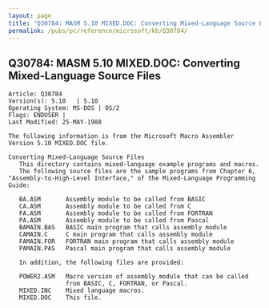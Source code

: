 ```yaml
---
layout: page
title: "Q30784: MASM 5.10 MIXED.DOC: Converting Mixed-Language Source Files"
permalink: /pubs/pc/reference/microsoft/kb/Q30784/
---
```


## Q30784: MASM 5.10 MIXED.DOC: Converting Mixed-Language Source Files

	Article: Q30784
	Version(s): 5.10   | 5.10
	Operating System: MS-DOS | OS/2
	Flags: ENDUSER |
	Last Modified: 25-MAY-1988
	
	The following information is from the Microsoft Macro Assembler
	Version 5.10 MIXED.DOC file.
	
	Converting Mixed-Language Source Files
	   This directory contains mixed-language example programs and macros.
	   The following source files are the sample programs from Chapter 6,
	"Assembly-to-High-Level Interface," of the Mixed-Language Programming
	Guide:
	
	   BA.ASM       Assembly module to be called from BASIC
	   CA.ASM       Assembly module to be called from C
	   FA.ASM       Assembly module to be called from FORTRAN
	   PA.ASM       Assembly module to be called from Pascal
	   BAMAIN.BAS   BASIC main program that calls assembly module
	   CAMAIN.C     C main program that calls assembly module
	   FAMAIN.FOR   FORTRAN main program that calls assembly module
	   PAMAIN.PAS   Pascal main program that calls assembly module
	
	   In addition, the following files are provided:
	
	   POWER2.ASM   Macro version of assembly module that can be called
	                from BASIC, C, FORTRAN, or Pascal.
	   MIXED.INC    Mixed language macros.
	   MIXED.DOC    This file.
